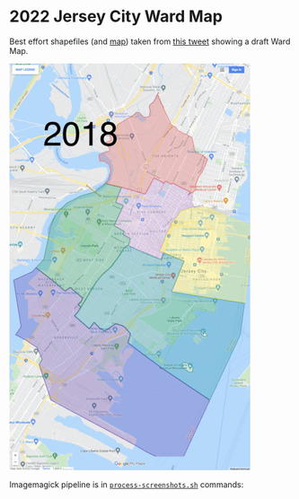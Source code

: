 # 2022 Jersey City Ward Map
Best effort shapefiles (and [map][My Map]) taken from [this tweet](https://twitter.com/Chris_L_Gadsden/status/1481610431475105795) showing a draft Ward Map.

![](./Ward%20Map%202018-2022.gif)

Imagemagick pipeline is in [`process-screenshots.sh`](./process-screenshots.sh) commands:

[My Map]: https://www.google.com/maps/d/edit?mid=1N_bzeom3WggYMHIpZ-K0errhIFvaD-Eg

